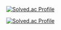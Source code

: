 [![Solved.ac Profile](http://mazassumnida.wtf/api/generate_badge?boj=kyj91032)](https://solved.ac/kyj91032)<br/>

[![Solved.ac
Profile](http://mazassumnida.wtf/api/mini/generate_badge?boj=kyj91032)](https://solved.ac/kyj91032)
